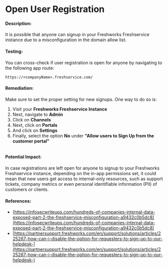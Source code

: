 # Open User Registration

#### Description:

It is possible that anyone can signup in your Freshworks Freshservice instance due to a misconfiguration in the domain allow list.

#### Testing:

You can cross-check if user registration is open for anyone by navigating to the following app route:

```
https://<companyName>.freshservice.com/
```

#### Remediation:

Make sure to set the proper setting for new signups. One way to do so is:

1. Visit your **Freshworks Freshservice Instance**
2. Next, navigate to **Admin**
3. Click on **Channels**
4. Next, click on **Portals**
5. And click on **Settings**
6. Finally, select the option **No** under **"Allow users to Sign Up from the customer portal"**

<figure><img src="../../.gitbook/assets/freshdesk/freshservice/0.png" alt=""><figcaption></figcaption></figure>

#### Potential Impact:

In case registrations are left open for anyone to signup to your Freshworks Freshservice instance, depending on the in-app permissions set, it could mean that new users get access to internal-only resources, such as support tickets, company metrics or even personal identifiable information (PII) of customers or clients.


#### References:

* [https://infosecwriteups.com/hundreds-of-companies-internal-data-exposed-part-2-the-freshservice-misconfiguration-a9432c0b5dc8](https://infosecwriteups.com/hundreds-of-companies-internal-data-exposed-part-2-the-freshservice-misconfiguration-a9432c0b5dc8)
* [https://partnersupport.freshworks.com/en/support/solutions/articles/225287-how-can-i-disable-the-option-for-requesters-to-sign-up-to-our-helpdesk-](https://partnersupport.freshworks.com/en/support/solutions/articles/225287-how-can-i-disable-the-option-for-requesters-to-sign-up-to-our-helpdesk-)
